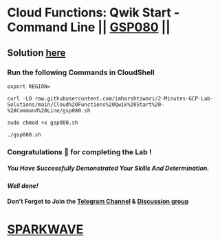 # Cloud Functions: Qwik Start - Command Line || [GSP080](https://www.cloudskillsboost.google/focuses/916?parent=catalog) ||

## Solution [here](https://youtu.be/xcl-Ai6bG8Q)

### Run the following Commands in CloudShell

```
export REGION=
```
```
curl -LO raw.githubusercontent.com/imharshtiwari/2-Minutes-GCP-Lab-Solutions/main/Cloud%20Functions%20Qwik%20Start%20-%20Command%20Line/gsp080.sh

sudo chmod +x gsp080.sh

./gsp080.sh
```

### Congratulations 🎉 for completing the Lab !

##### *You Have Successfully Demonstrated Your Skills And Determination.*

#### *Well done!*

#### Don't Forget to Join the [Telegram Channel](https://t.me/sparkwave.01) & [Discussion group](https://t.me/sparkwave.01chats)

# [SPARKWAVE](https://www.youtube.com/@sparkwave.01)
